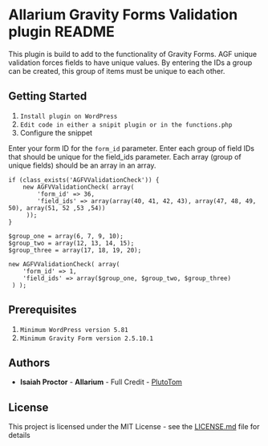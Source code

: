 # Allarium Gravity Forms Validation plugin README

This plugin is build to add to the functionality of Gravity Forms. AGF unique validation forces fields to have unique values. By entering the IDs a group can be created, this group of items must be unique to each other.


## Getting Started

1. `Install plugin on WordPress`
2. `Edit code in either a snipit plugin or in the functions.php`
3. Configure the snippet

Enter your form ID for the `form_id` parameter.
Enter each group of field IDs that should be unique for the field_ids parameter. Each array (group of unique fields) should be an array in an array.

```
if (class_exists('AGFVValidationCheck')) {
	new AGFVValidationCheck( array(
		'form_id' => 36,
		'field_ids' => array(array(40, 41, 42, 43), array(47, 48, 49, 50), array(51, 52 ,53 ,54))
	 ));
}
```
```
$group_one = array(6, 7, 9, 10);
$group_two = array(12, 13, 14, 15);
$group_three = array(17, 18, 19, 20);

new AGFVValidationCheck( array(
	'form_id' => 1,
	'field_ids' => array($group_one, $group_two, $group_three)
 ) );
```


## Prerequisites
1. `Minimum WordPress version 5.81`
2. `Minimum Gravity Form version 2.5.10.1`


## Authors
- **Isaiah Proctor** - **Allarium** - Full Credit - [PlutoTom](https://github.com/plutotom)

## License
This project is licensed under the MIT License - see the [LICENSE.md](LICENSE.md) file for details
